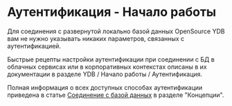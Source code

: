 # Аутентификация - Начало работы

Для соединения с развернутой локально базой данных OpenSource YDB вам не нужно указывать никаких параметров, связанных с аутентификацией.

Быстрые рецепты настройки аутентификации при соединении с БД в облачных сервисах или в корпоративных контекстах описаны в их документации в разделе YDB / Начало работы / Аутентификация.

Полная информация о всех доступных способах аутентификации приведена в статье [Соединение с базой данных](../../concepts/connect.md) в разделе "Концепции".
